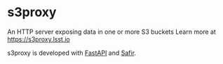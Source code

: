 # s3proxy

An HTTP server exposing data in one or more S3 buckets
Learn more at https://s3proxy.lsst.io

s3proxy is developed with [FastAPI](https://fastapi.tiangolo.com) and [Safir](https://safir.lsst.io).
